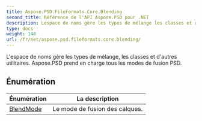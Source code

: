 ```yaml
---
title: Aspose.PSD.FileFormats.Core.Blending
second_title: Référence de l'API Aspose.PSD pour .NET
description: Lespace de noms gère les types de mélange les classes et dautres utilitaires. Aspose.PSD prend en charge tous les modes de fusion PSD.
type: docs
weight: 140
url: /fr/net/aspose.psd.fileformats.core.blending/
---
```

L'espace de noms gère les types de mélange, les classes et d'autres utilitaires. Aspose.PSD prend en charge tous les modes de fusion PSD.

## Énumération

| Énumération | La description |
| --- | --- |
| [BlendMode](./blendmode/) | Le mode de fusion des calques. |


